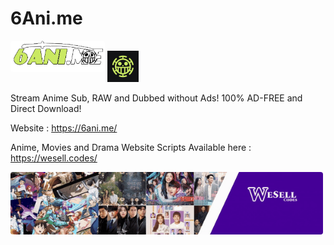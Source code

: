 # 6Ani.me
<img style="object-fit: contain; border-radius: 4px; margin-bottom: 16px" src="logo.png" alt="6anime" height="50">
<img style="object-fit: contain" src="6anime-icons.gif" alt="6anime" height="50">

Stream Anime Sub, RAW and Dubbed without Ads! 100% AD-FREE and Direct Download! 

Website : https://6ani.me/

Anime, Movies and Drama Website Scripts Available here : https://wesell.codes/

<img style="object-fit: contain; border-radius: 4px; margin-bottom: 16px" src="banner.gif" alt="banner" height="100">

